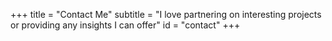 +++
title = "Contact Me"
subtitle = "I love partnering on interesting projects or providing any insights I can offer"
id = "contact"
+++